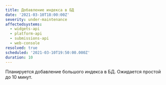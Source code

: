 ```yaml
---
title: Добавление индекса в БД
date: '2021-03-10T18:00:00Z'
severity: under-maintenance
affectedsystems:
  - widgets-api
  - platform-api
  - submissions-api
  - web-console
resolved: true
scheduled: '2021-03-10T19:50:00.000Z'
duration: 10
---
```

Планируется добавление большого индекса в БД.
Ожидается простой до 10 минут.

<!--- language code: ru -->
